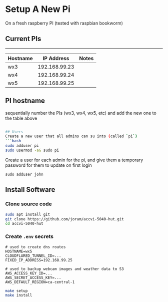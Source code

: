# Setup A New Pi
On a fresh raspberry PI (tested with raspbian bookworm)

## Current PIs
----------------
| Hostname | IP Address    | Notes |
|----------|---------------|-------|
| wx3      | 192.168.99.23 |       |
| wx4      | 192.168.99.24 |       |
| wx5      | 192.168.99.25 |       |

## PI hostname
sequentially number the PIs (wx3, wx4, wx5, etc)
and add the new one to the table above

```bash

## Users
Create a new user that all admins can su into (called `pi`)
```bash
sudo adduser pi
sudo usermod -aG sudo pi
```

Create a user for each admin for the pi, and give them a temporary password for them to update on first login
```example
sudo adduser john
```


## Install Software

### Clone source code
```bash
sudo apt install git
git clone https://github.com/joram/accvi-5040-hut.git
cd accvi-5040-hut
```

### Create `.env` secrets
```
# used to create dns routes
HOSTNAME=wx5
CLOUDFLARED_TUNNEL_ID=...
FIXED_IP_ADDRESS=192.168.99.25

# used to backup webcam images and weather data to S3
AWS_ACCESS_KEY_ID=...
AWS_SECRET_ACCESS_KEY=...
AWS_DEFAULT_REGION=ca-central-1
```

```bash
make setup
make install
```

